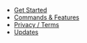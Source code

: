 - [Get Started](intro)
- [Commands & Features](commands_features)
- [Privacy / Terms](privacy_terms)
- [Updates](updates)